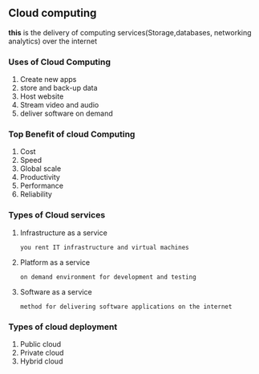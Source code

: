 ## Cloud computing

**this** is the delivery of computing services(Storage,databases, networking analytics) over the internet

### Uses of Cloud Computing
1. Create new apps
2. store and back-up data
3. Host website
4. Stream video and audio
5. deliver software on demand

### Top Benefit of cloud Computing
1. Cost
2. Speed
3. Global scale
4. Productivity
5. Performance
6. Reliability

### Types of Cloud services
1. Infrastructure as a service

   `you rent IT infrastructure and virtual machines`
2. Platform as a service

    `on demand environment for development and testing`
3. Software as a service

    `method for delivering software applications on the internet`
    
    
### Types of cloud deployment
1. Public cloud
2. Private cloud
3. Hybrid cloud


